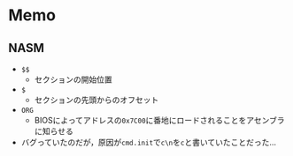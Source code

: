 # Memo

## NASM

- `$$`
  - セクションの開始位置
- `$`
  - セクションの先頭からのオフセット
- `ORG`
  - BIOSによってアドレスの`0x7C00`に番地にロードされることをアセンブラに知らせる
- バグっていたのだが，原因が`cmd.init`で`c\n`を`c`と書いていたことだった…
